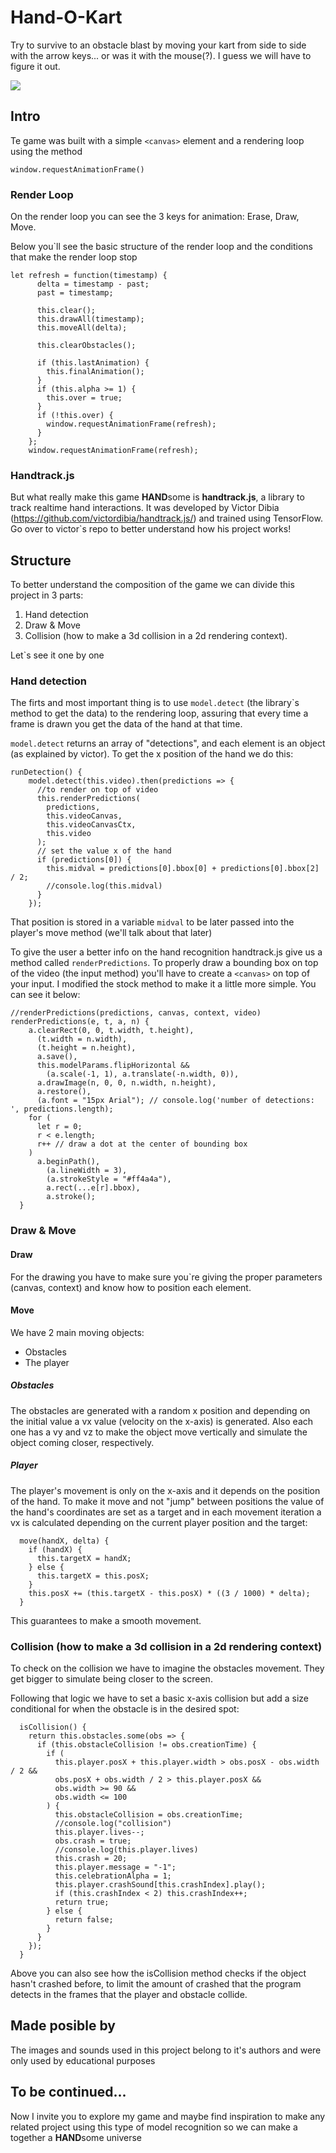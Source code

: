 # Hand-O-Kart

Try to survive to an obstacle blast by moving your kart from side to side with the arrow keys... or was it with the mouse(?). 
I guess we will have to figure it out.

[![](https://i.imgur.com/oobrhc1.png)](https://luismiguelfeijoo.github.io/Hand-O-Kart/index.html)

## Intro

Te game was built with a simple `<canvas>` element and a rendering loop using the method 
```
window.requestAnimationFrame()
```
### Render Loop 

On the render loop you can see the 3 keys for animation: Erase, Draw, Move.

Below you`ll see the basic structure of the render loop and the conditions that make the render loop stop

```
let refresh = function(timestamp) {
      delta = timestamp - past;
      past = timestamp;
      
      this.clear();
      this.drawAll(timestamp);
      this.moveAll(delta);
      
      this.clearObstacles();

      if (this.lastAnimation) {
        this.finalAnimation();
      }
      if (this.alpha >= 1) {
        this.over = true;
      }
      if (!this.over) {
        window.requestAnimationFrame(refresh);
      }
    };
    window.requestAnimationFrame(refresh);
```

### Handtrack.js

But what really make this game **HAND**some is **handtrack.js**, a library to track realtime hand interactions. It was developed by Victor Dibia (https://github.com/victordibia/handtrack.js/) and trained using TensorFlow. Go over to victor`s repo to better understand how his project works!

## Structure

To better understand the composition of the game we can divide this project in 3 parts: 

1. Hand detection
2. Draw & Move
3. Collision (how to make a 3d collision in a 2d rendering context). 

Let`s see it one by one


### Hand detection 


The firts and most important thing is to use `model.detect` (the library`s method to get the data) to the rendering loop, assuring that every time a frame is drawn you get the data of the hand at that time.


`model.detect` returns an array of "detections", and each element is an object (as explained by victor). To get the x position of the hand we do this: 

```
runDetection() {
    model.detect(this.video).then(predictions => {
      //to render on top of video
      this.renderPredictions(
        predictions,
        this.videoCanvas,
        this.videoCanvasCtx,
        this.video
      );
      // set the value x of the hand
      if (predictions[0]) {
        this.midval = predictions[0].bbox[0] + predictions[0].bbox[2] / 2;
        //console.log(this.midval)
      }
    });
```



That position is stored in a variable `midval` to be later passed into the player's move method (we'll talk about that later)


To give the user a better info on the hand recognition handtrack.js give us a method called `renderPredictions`. To properly draw a bounding box on top of the video (the input method) you'll have to create a `<canvas>` on top of your input. I modified the stock method to make it a little more simple. You can see it below:

```
//renderPredictions(predictions, canvas, context, video)
renderPredictions(e, t, a, n) {
    a.clearRect(0, 0, t.width, t.height),
      (t.width = n.width),
      (t.height = n.height),
      a.save(),
      this.modelParams.flipHorizontal &&
        (a.scale(-1, 1), a.translate(-n.width, 0)),
      a.drawImage(n, 0, 0, n.width, n.height),
      a.restore(),
      (a.font = "15px Arial"); // console.log('number of detections: ', predictions.length);
    for (
      let r = 0;
      r < e.length;
      r++ // draw a dot at the center of bounding box
    )
      a.beginPath(),
        (a.lineWidth = 3),
        (a.strokeStyle = "#ff4a4a"),
        a.rect(...e[r].bbox),
        a.stroke();
  }
```

### Draw & Move

#### Draw
For the drawing you have to make sure you`re giving the proper parameters (canvas, context) and know how to position each element.

#### Move

We have 2 main moving objects: 
* Obstacles 
* The player

##### Obstacles

The obstacles are generated with a random x position and depending on the initial value a vx value (velocity on the x-axis) is generated. Also each one has a vy and vz to make the object move vertically and simulate the object coming closer, respectively.

##### Player

The player's movement is only on the x-axis and it depends on the position of the hand. To make it move and not "jump" between positions the value of the hand's coordinates are set as a target and in each movement iteration a vx is calculated depending on the current player position and the target:

```
  move(handX, delta) {
    if (handX) {
      this.targetX = handX;
    } else {
      this.targetX = this.posX;
    }
    this.posX += (this.targetX - this.posX) * ((3 / 1000) * delta);
  }
```
This guarantees to make a smooth movement.


### Collision (how to make a 3d collision in a 2d rendering context)

To check on the collision we have to imagine the obstacles movement. They get bigger to simulate being closer to the screen.

Following that logic we have to set a basic x-axis collision but add a size conditional for when the obstacle is in the desired spot:

```
  isCollision() {
    return this.obstacles.some(obs => {
      if (this.obstacleCollision != obs.creationTime) {
        if (
          this.player.posX + this.player.width > obs.posX - obs.width / 2 &&
          obs.posX + obs.width / 2 > this.player.posX &&
          obs.width >= 90 &&
          obs.width <= 100
        ) {
          this.obstacleCollision = obs.creationTime;
          //console.log("collision")
          this.player.lives--;
          obs.crash = true;
          //console.log(this.player.lives)
          this.crash = 20;
          this.player.message = "-1";
          this.celebrationAlpha = 1;
          this.player.crashSound[this.crashIndex].play();
          if (this.crashIndex < 2) this.crashIndex++;
          return true;
        } else {
          return false;
        }
      }
    });
  }
```

Above you can also see how the isCollision method checks if the object hasn't crashed before, to limit the amount of crashed that the program detects in the frames that the player and obstacle collide.

## Made posible by

The images and sounds used in this project belong to it's authors and were only used by educational purposes

## To be continued...

Now I invite you to explore my game and maybe find inspiration to make any related project using this type of model recognition so we can make a together a **HAND**some universe
